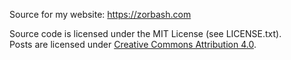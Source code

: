 Source for my website: https://zorbash.com

Source code is licensed under the MIT License (see LICENSE.txt).  
Posts are licensed under [Creative Commons Attribution 4.0](https://creativecommons.org/licenses/by/4.0/).
